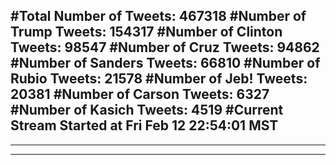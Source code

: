 #Total Number of Tweets: 467318 
#Number of Trump Tweets: 154317
#Number of Clinton Tweets: 98547
#Number of Cruz Tweets: 94862
#Number of Sanders Tweets: 66810
#Number of Rubio Tweets: 21578
#Number of Jeb! Tweets: 20381
#Number of Carson Tweets: 6327
#Number of Kasich Tweets: 4519
#Current Stream Started at Fri Feb 12 22:54:01 MST
---
---
---
